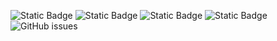 ![Static Badge](https://img.shields.io/badge/blacklists-60-000000) ![Static Badge](https://img.shields.io/badge/blacklisted-2692846-cc0000) ![Static Badge](https://img.shields.io/badge/whitelisted-2242-00CC00) ![Static Badge](https://img.shields.io/badge/streaming_blacklist-28106-000000) ![GitHub issues](https://img.shields.io/github/issues/fabriziosalmi/blacklists)
